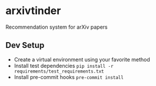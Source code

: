 # arxivtinder

Recommendation system for arXiv papers

## Dev Setup

- Create a virtual environment using your favorite method
- Install test dependencies
  `pip install -r requirements/test_requirements.txt`
- Install pre-commit hooks
  `pre-commit install`
